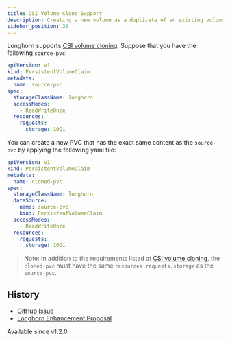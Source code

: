```yaml
---
title: CSI Volume Clone Support
description: Creating a new volume as a duplicate of an existing volume
sidebar_position: 30
---
```


Longhorn supports [CSI volume cloning](https://kubernetes.io/docs/concepts/storage/volume-pvc-datasource/).
Suppose that you have the following `source-pvc`:
```yaml
apiVersion: v1
kind: PersistentVolumeClaim
metadata:
  name: source-pvc
spec:
  storageClassName: longhorn
  accessModes:
    - ReadWriteOnce
  resources:
    requests:
      storage: 10Gi
```
You can create a new PVC that has the exact same content as the `source-pvc` by applying the following yaml file:
```yaml
apiVersion: v1
kind: PersistentVolumeClaim
metadata:
  name: cloned-pvc
spec:
  storageClassName: longhorn
  dataSource:
    name: source-pvc
    kind: PersistentVolumeClaim
  accessModes:
    - ReadWriteOnce
  resources:
    requests:
      storage: 10Gi
```

> Note:
> In addition to the requirements listed at [CSI volume cloning](https://kubernetes.io/docs/concepts/storage/volume-pvc-datasource/),
> the `cloned-pvc` must have the same `resources.requests.storage` as the `source-pvc`.

## History
- [GitHub Issue](https://github.com/longhorn/longhorn/issues/1815)
- [Longhorn Enhancement Proposal](https://github.com/longhorn/longhorn/pull/2864)

Available since v1.2.0
